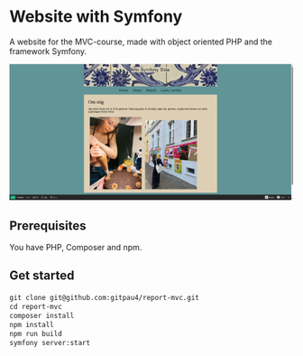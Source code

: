 # Website with Symfony

A website for the MVC-course, made with object oriented PHP and the framework Symfony.

![Screenshot of the website](public/img/readme_screenshot.png)

## Prerequisites
You have PHP, Composer and npm.

## Get started
```
git clone git@github.com:gitpau4/report-mvc.git
cd report-mvc
composer install
npm install
npm run build
symfony server:start
```